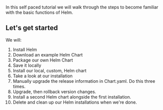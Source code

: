 In this self paced tutorial we will walk through the steps to become familiar with the basic functions of Helm.

## Let's get started

We will:

1. Install Helm 
2. Download an example Helm Chart
3. Package our own Helm Chart
4. Save it locally
5. Install our local, custom, Helm chart
6. Take a look at our installation
7. Manually upgrade the release information in Chart.yaml. Do this three times.
8. Upgrade, then rollback version changes. 
9. Install a second Helm chart alongside the first installation.
10. Delete and clean up our Helm installations when we're done.


